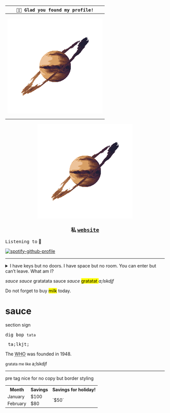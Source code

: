 | <samp>👋🏽 Glad you found my profile!</samp> |
| ---  |
| <p align = "center"> <a href="sanjayshivakumar.com"><img src="Assets/planet.gif" align="center"></a> </p> | ;la;lkajdsf |





 <p align = "center"> <a href="sanjayshivakumar.com"><img src="Assets/planet.gif" align="center"></a> </p>
 <h3 align = "center"> 私 <samp><a href="sanjayshivakumar.com">website</a></samp></h3>

<samp>Listening to</samp> 🧡

[![spotify-github-profile](https://spotify-github-profile.vercel.app/api/view?uid=31kogfcn5sjq2ywtjmuolnefrl54&cover_image=true&theme=novatorem&bar_color=53b14f&bar_color_cover=false)](https://spotify-github-profile.vercel.app/api/view?uid=31kogfcn5sjq2ywtjmuolnefrl54&redirect=true)





---

<details>
    <summary>I have keys but no doors. I have space but no room. You can enter but can’t leave. What am I?</summary>
    A keyboard.
</details>

<var> sauce </var>
_sauce_
<time> gratatata </time>
<span> sauce </span>
<cite>sauce</cite>
<mark> gratatat </mark>
<dfn> a;lskdjf </dfn>

<p>Do not forget to buy <mark>milk</mark> today.</p>

#  sauce 

section sign

<tt> dig bop </tt> `tata`
<pre> ta;lkjt; </pre>
The <abbr title="World Health Organization">WHO</abbr> was founded in 1948.

<small> gratata me like </small>
<wbr>a;lskdjf</wbr>

---
pre tag nice for no copy but border styling

<table>
  <tr>
    <th>Month</th>
    <th>Savings</th>
    <th>Savings for holiday!</th>
  </tr>
  <tr>
    <td>January</td>
    <td>$100</td>
    <td rowspan="2">`$50`</td>
  </tr>
  <tr>
    <td>February</td>
    <td>$80</td>
  </tr>
</table>
